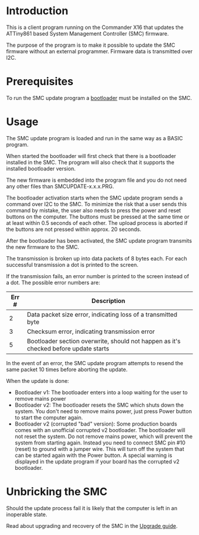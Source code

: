 # Introduction

This is a client program running on the Commander X16 that updates the ATTiny861 based System Management Controller (SMC) firmware.

The purpose of the program is to make it possible to update the SMC firmware without an external programmer. Firmware data is
transmitted over I2C.


# Prerequisites

To run the SMC update program a [bootloader](../bootloader/README.md) must be installed on the SMC.


# Usage

The SMC update program is loaded and run in the same way as a BASIC program.

When started the bootloader will first check that there is a bootloader installed in the SMC. The program will also
check that it supports the installed bootloader version.

The new firmware is embedded into the program file and you do not need any other files than SMCUPDATE-x.x.x.PRG.

The bootloader activation starts when the SMC update program sends a command over I2C to the SMC. To minimize the risk
that a user sends this command by mistake, the user also needs to press the power and
reset buttons on the computer. The buttons must be pressed at the same time or at least within 0.5 seconds of
each other. The upload process is aborted if the buttons are not pressed within approx. 20 seconds.

After the bootloader has been activated, the SMC update program transmits the new firmware to the SMC.

The transmission is broken up into data packets of 8 bytes each. For each successful transmission a dot is printed to the screen.

If the transmission fails, an error number is printed to the screen instead of a dot. The possible error numbers are:

Err # | Description
------| -----------
2     | Data packet size error, indicating loss of a transmitted byte
3     | Checksum error, indicating transmission error
5     | Bootloader section overwrite, should not happen as it's checked before update starts

In the event of an error, the SMC update program attempts to resend the same packet 10 times before aborting the
update.

When the update is done:

- Bootloader v1: The bootloader enters into a loop waiting for the user to remove mains power
- Bootloader v2: The bootloader resets the SMC which shuts down the system. You don't need to remove mains power, just press Power button to start the computer again.
- Bootloader v2 (corrupted "bad" version): Some production boards comes with an unofficial corrupted v2 bootloader. The bootloader will not reset the system. Do not remove mains power, which will prevent the system from starting again. Instead you need to connect SMC pin #10 (reset) to ground with a jumper wire. This will turn off the system that can be started again with the Power button. A special warning is displayed in the update program if your board has the corrupted v2 bootloader.

# Unbricking the SMC

Should the update process fail it is likely that the computer is left in an inoperable state.

Read about upgrading and recovery of the SMC in the [Upgrade guide](../doc/upgrade_guide.md).
